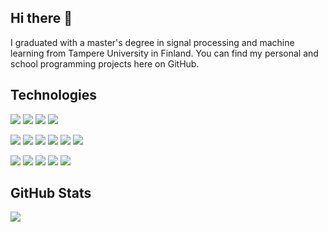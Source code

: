 ## Hi there 👋
I graduated with a master's degree in signal processing and machine learning from Tampere University in Finland. You can find my personal and school programming projects here on GitHub.

## Technologies

![](https://img.shields.io/badge/Code-Python-informational?style=flat&logo=Python&logoColor=white&color=6990ec)
![](https://img.shields.io/badge/Code-C++-informational?style=flat&logo=Cplusplus&logoColor=white&color=6990ec)
![](https://img.shields.io/badge/Code-Java-informational?style=flat&logo=Java&logoColor=white&color=6990ec)
![](https://img.shields.io/badge/Code-Matlab-informational?style=flat&logo=matlab&logoColor=white&color=6990ec)

![](https://img.shields.io/badge/ML-Keras-informational?style=flat&logo=Keras&logoColor=white&color=2bb)
![](https://img.shields.io/badge/ML-Tensorflow-informational?style=flat&logo=tensorflow&logoColor=white&color=2bb)
![](https://img.shields.io/badge/ML-OpenCV-informational?style=flat&logo=OpenCV&logoColor=white&color=2bb)
![](https://img.shields.io/badge/ML-SciKitLearn-informational?style=flat&logo=SciKitLearn&logoColor=white&color=2bb)
![](https://img.shields.io/badge/ML-Scipy-informational?style=flat&logo=Scipy&logoColor=white&color=2bb)
![](https://img.shields.io/badge/ML-NLTK-informational?style=flat&logo=Nltk&logoColor=white&color=2bb)

![](https://img.shields.io/badge/Web-MySQL-informational?style=flat&logo=mysql&logoColor=white&color=orange)
![](https://img.shields.io/badge/Web-HTML-informational?style=flat&logo=html&logoColor=white&color=orange)
![](https://img.shields.io/badge/Web-CSS-informational?style=flat&logo=css&logoColor=white&color=orange)
![](https://img.shields.io/badge/Web-PHP-informational?style=flat&logo=php&logoColor=white&color=orange)
![](https://img.shields.io/badge/Code-JavaScript-informational?style=flat&logo=javascript&logoColor=white&color=orange)

## GitHub Stats

<img align="center" src="https://github-readme-stats-git-masterrstaa-rickstaa.vercel.app/api/top-langs/?username=ayoungkim-tech&langs_count=3&theme=vue-dark" />

<!--
**ayoungkim-tech/ayoungkim-tech** is a ✨ _special_ ✨ repository because its `README.md` (this file) appears on your GitHub profile.

Here are some ideas to get you started:

- 🔭 I’m currently working on ...
- 🌱 I’m currently learning ...
- 👯 I’m looking to collaborate on ...
- 🤔 I’m looking for help with ...
- 💬 Ask me about ...
- 📫 How to reach me: ...
- 😄 Pronouns: ...
- ⚡ Fun fact: ...
-->
